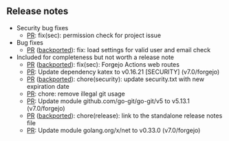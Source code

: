 

<!--start release-notes-assistant-->

## Release notes
<!--URL:https://codeberg.org/forgejo/forgejo-->
- Security bug fixes
  - [PR](https://codeberg.org/forgejo/forgejo/pulls/6846): <!--number 6846 --><!--line 0 --><!--description Zml4KHNlYyk6IHBlcm1pc3Npb24gY2hlY2sgZm9yIHByb2plY3QgaXNzdWU=-->fix(sec): permission check for project issue<!--description-->
- Bug fixes
  - [PR](https://codeberg.org/forgejo/forgejo/pulls/6674) ([backported](https://codeberg.org/forgejo/forgejo/pulls/6679)): <!--number 6679 --><!--line 0 --><!--description Zml4OiBsb2FkIHNldHRpbmdzIGZvciB2YWxpZCB1c2VyIGFuZCBlbWFpbCBjaGVjaw==-->fix: load settings for valid user and email check<!--description-->
- Included for completeness but not worth a release note
  - [PR](https://codeberg.org/forgejo/forgejo/pulls/3091) ([backported](https://codeberg.org/forgejo/forgejo/pulls/6845)): <!--number 6845 --><!--line 0 --><!--description Zml4KHNlYyk6IEZvcmdlam8gQWN0aW9ucyB3ZWIgcm91dGVz-->fix(sec): Forgejo Actions web routes<!--description-->
  - [PR](https://codeberg.org/forgejo/forgejo/pulls/6693): <!--number 6693 --><!--line 0 --><!--description VXBkYXRlIGRlcGVuZGVuY3kga2F0ZXggdG8gdjAuMTYuMjEgW1NFQ1VSSVRZXSAodjcuMC9mb3JnZWpvKQ==-->Update dependency katex to v0.16.21 [SECURITY] (v7.0/forgejo)<!--description-->
  - [PR](https://codeberg.org/forgejo/forgejo/pulls/6655) ([backported](https://codeberg.org/forgejo/forgejo/pulls/6669)): <!--number 6669 --><!--line 0 --><!--description Y2hvcmUoc2VjdXJpdHkpOiB1cGRhdGUgc2VjdXJpdHkudHh0IHdpdGggbmV3IGV4cGlyYXRpb24gZGF0ZQ==-->chore(security): update security.txt with new expiration date<!--description-->
  - [PR](https://codeberg.org/forgejo/forgejo/pulls/6501): <!--number 6501 --><!--line 0 --><!--description Y2hvcmU6IHJlbW92ZSBpbGxlZ2FsIGdpdCB1c2FnZQ==-->chore: remove illegal git usage<!--description-->
  - [PR](https://codeberg.org/forgejo/forgejo/pulls/6483): <!--number 6483 --><!--line 0 --><!--description VXBkYXRlIG1vZHVsZSBnaXRodWIuY29tL2dvLWdpdC9nby1naXQvdjUgdG8gdjUuMTMuMSAodjcuMC9mb3JnZWpvKQ==-->Update module github.com/go-git/go-git/v5 to v5.13.1 (v7.0/forgejo)<!--description-->
  - [PR](https://codeberg.org/forgejo/forgejo/pulls/6324) ([backported](https://codeberg.org/forgejo/forgejo/pulls/6325)): <!--number 6325 --><!--line 0 --><!--description Y2hvcmUocmVsZWFzZSk6IGxpbmsgdG8gdGhlIHN0YW5kYWxvbmUgcmVsZWFzZSBub3RlcyBmaWxl-->chore(release): link to the standalone release notes file<!--description-->
  - [PR](https://codeberg.org/forgejo/forgejo/pulls/6317): <!--number 6317 --><!--line 0 --><!--description VXBkYXRlIG1vZHVsZSBnb2xhbmcub3JnL3gvbmV0IHRvIHYwLjMzLjAgKHY3LjAvZm9yZ2Vqbyk=-->Update module golang.org/x/net to v0.33.0 (v7.0/forgejo)<!--description-->
<!--end release-notes-assistant-->
